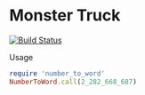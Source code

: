 # Monster Truck

[![Build Status](https://travis-ci.org/redpanthers/monster-truck.svg?branch=master)](https://travis-ci.org/redpanthers/monster-truck)

Usage
```ruby
require 'number_to_word'
NumberToWord.call(2_282_668_687)
```
